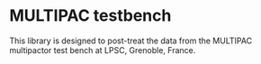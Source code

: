 # MULTIPAC testbench
This library is designed to post-treat the data from the MULTIPAC multipactor test bench at LPSC, Grenoble, France.
